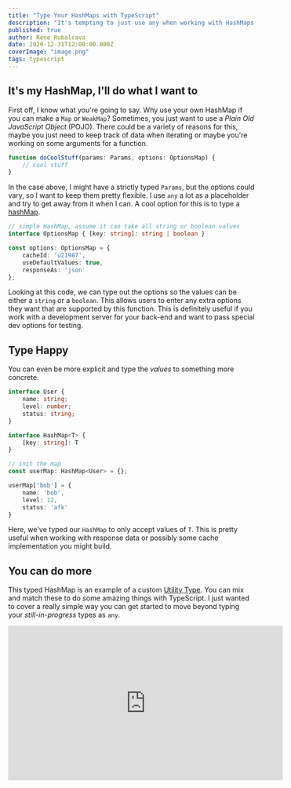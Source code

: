 ```yaml
---
title: "Type Your HashMaps with TypeScript"
description: "It's tempting to just use any when working with HashMaps in TypeScript, but we can do better"
published: true
author: Rene Rubalcava
date: 2020-12-31T12:00:00.000Z
coverImage: "image.png"
tags: typescript
---
```


## It's my HashMap, I'll do what I want to

First off, I know what you're going to say. Why use your own HashMap if you can make a `Map` or `WeakMap`? Sometimes, you just want to use a _Plain Old JavaScript Object_ (POJO). There could be a variety of reasons for this, maybe you just need to keep track of data when iterating or maybe you're working on some arguments for a function.

```ts
function doCoolStuff(params: Params, options: OptionsMap) {
    // cool stuff
}
```

In the case above, I might have a strictly typed `Params`, but the options could vary, so I want to keep them pretty flexible. I use `any` a lot as a placeholder and try to get away from it when I can. A cool option for this is to type a [hashMap](https://adrianmejia.com/data-structures-time-complexity-for-beginners-arrays-hashmaps-linked-lists-stacks-queues-tutorial/#HashMaps).

```ts
// simple HashMap, assume it can take all string or boolean values
interface OptionsMap { [key: string]: string | boolean }

const options: OptionsMap = {
    cacheId: 'u21987',
    useDefaultValues: true,
    responseAs: 'json'
};
```

Looking at this code, we can type out the options so the values can be either a `string` or a `boolean`. This allows users to enter any extra options they want that are supported by this function. This is definitely useful if you work with a development server for your back-end and want to pass special dev options for testing.

## Type Happy

You can even be more explicit and type the _values_ to something more concrete.

```ts
interface User {
    name: string;
    level: number;
    status: string;
}

interface HashMap<T> {
    [key: string]: T
}

// init the map
const userMap: HashMap<User> = {};

userMap['bob'] = {
    name: 'bob',
    level: 12,
    status: 'afk'
}
```

Here, we've typed our `HashMap` to only accept values of `T`. This is pretty useful when working with response data or possibly some cache implementation you might build.

## You can do more

This typed HashMap is an example of a custom [Utility Type](https://www.typescriptlang.org/docs/handbook/utility-types.html). You can mix and match these to do some amazing things with TypeScript. I just wanted to cover a really simple way you can get started to move beyond typing your _still-in-progress_ types as `any`.

<iframe width="560" height="315" src="https://www.youtube.com/embed/ufi5WhF9Frk" frameborder="0" allow="accelerometer; autoplay; clipboard-write; encrypted-media; gyroscope; picture-in-picture" allowfullscreen></iframe>

